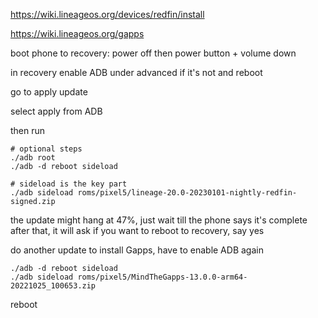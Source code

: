 https://wiki.lineageos.org/devices/redfin/install

https://wiki.lineageos.org/gapps

boot phone to recovery: power off then power button + volume down

in recovery enable ADB under advanced if it's not and reboot

go to apply update

select apply from ADB

then run

    # optional steps
    ./adb root
    ./adb -d reboot sideload

    # sideload is the key part
    ./adb sideload roms/pixel5/lineage-20.0-20230101-nightly-redfin-signed.zip

the update might hang at 47%, just wait till the phone says it's complete
after that, it will ask if you want to reboot to recovery, say yes

do another update to install Gapps, have to enable ADB again

    ./adb -d reboot sideload
    ./adb sideload roms/pixel5/MindTheGapps-13.0.0-arm64-20221025_100653.zip

reboot
